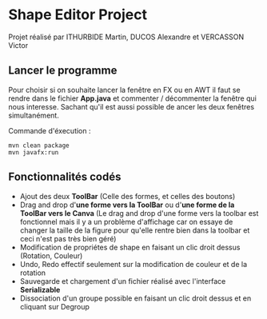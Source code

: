 # Shape Editor Project

Projet réalisé par ITHURBIDE Martin, DUCOS Alexandre et VERCASSON Victor

## Lancer le programme

Pour choisir si on souhaite lancer la fenêtre en FX ou en AWT il faut se rendre dans le fichier **App.java** et commenter / décommenter la fenêtre qui nous interesse.
Sachant qu'il est aussi possible de ancer les deux fenêtres simultanément.

Commande d'éxecution :
```
mvn clean package  
mvn javafx:run
```

## Fonctionnalités codés

- Ajout des deux **ToolBar** (Celle des formes, et celles des boutons)
- Drag and drop d'**une forme vers la ToolBar** ou d'**une forme de la ToolBar vers le Canva** (Le drag and drop d'une forme vers la toolbar est fonctionnel mais il y a un problème d'affichage car on essaye de changer la taille de la figure pour qu'elle rentre bien dans la toolbar et ceci n'est pas très bien géré)
- Modification de propriétes de shape en faisant un clic droit dessus (Rotation, Couleur)
- Undo, Redo effectif seulement sur la modification de couleur et de la rotation
- Sauvegarde et chargement d'un fichier réalisé avec l'interface **Serializable**
- Dissociation d'un groupe possible en faisant un clic droit dessus et en cliquant sur Degroup

